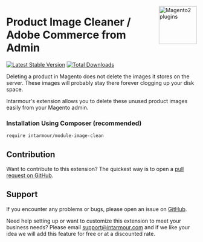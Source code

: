 <a href="http://www.intarmour.com" title="Magento Extension"><img src="https://intarmour.com/wp-content/uploads/2023/12/intarmour-logo-white.png" width="100" align="right" alt="Magento2 plugins" /></a>

# Product Image Cleaner / Adobe Commerce from Admin
[![Latest Stable Version](https://poser.okvpn.org/intarmour/module-image-clean/v/stable)](https://packagist.org/packages/intarmour/module-image-clean)
[![Total Downloads](https://poser.okvpn.org/intarmour/module-image-clean/downloads)](https://packagist.org/packages/intarmour/module-image-clean)


Deleting a product in Magento does not delete the images it stores on the server. These images will probably stay there forever clogging up your disk space.

Intarmour's extension allows you to delete these unused product images easily from your Magento admin.


### Installation Using Composer (recommended)
```
require intarmour/module-image-clean
```

Contribution
---
Want to contribute to this extension? The quickest way is to open a [pull request on GitHub](https://help.github.com/articles/using-pull-requests).


Support
---
If you encounter any problems or bugs, please open an issue on [GitHub](https://github.com/Intarmour/magento2-image-cleaner/issues).

Need help setting up or want to customize this extension to meet your business needs? Please email support@intarmour.com and if we like your idea we will add this feature for free or at a discounted rate.
